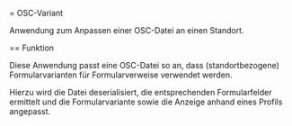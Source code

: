 = OSC-Variant

Anwendung zum Anpassen einer OSC-Datei an einen Standort.

== Funktion

Diese Anwendung passt eine OSC-Datei so an, dass (standortbezogene) Formularvarianten für Formularverweise
verwendet werden.

Hierzu wird die Datei deserialisiert, die entsprechenden Formularfelder ermittelt und die Formularvariante
sowie die Anzeige anhand eines Profils angepasst.